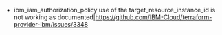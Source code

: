 - ibm_iam_authorization_policy use of the target_resource_instance_id is not working as documented|https://github.com/IBM-Cloud/terraform-provider-ibm/issues/3348
